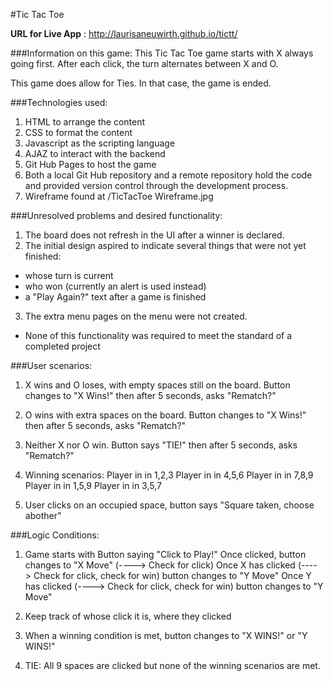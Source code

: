 #Tic Tac Toe

**URL for Live App** : http://laurisaneuwirth.github.io/tictt/

###Information on this game:
This Tic Tac Toe game starts with X always going first. After each click, the turn alternates between X and O.

This game does allow for Ties. In that case, the game is ended.

###Technologies used:
1. HTML to arrange the content
2. CSS to format the content
3. Javascript as the scripting language
4. AJAZ to interact with the backend
5. Git Hub Pages to host the game
6. Both a local Git Hub repository and a remote repository hold the code and provided version control through the development process.
7. Wireframe found at /TicTacToe Wireframe.jpg

###Unresolved problems and desired functionality:
1. The board does not refresh in the UI after a winner is declared.
2. The initial design aspired to indicate several things that were not yet finished:
- whose turn is current
- who won (currently an alert is used instead)
- a "Play Again?" text after a game is finished
3. The extra menu pages on the menu were not created.
* None of this functionality was required to meet the standard of a completed project

###User scenarios:

1. X wins and O loses, with empty spaces still on the board.
Button changes to "X Wins!" then after 5 seconds, asks "Rematch?"

1. O wins with extra spaces on the board.
Button changes to "X Wins!" then after 5 seconds, asks "Rematch?"

1. Neither X nor O win.
Button says "TIE!" then after 5 seconds, asks "Rematch?"

1. Winning scenarios:
Player in in 1,2,3
Player in in 4,5,6
Player in in 7,8,9
Player in in 1,5,9
Player in in 3,5,7


1. User clicks on an occupied space, button says "Square taken, choose abother"

###Logic Conditions:

1. Game starts with Button saying "Click to Play!"
Once clicked, button changes to "X Move"  (----> Check for click)
Once X has clicked (----> Check for click, check for win) button changes to "Y Move"
Once Y has clicked (----> Check for click, check for win) button changes to "Y Move"

1. Keep track of whose click it is, where they clicked

1. When a winning condition is met, button changes to "X WINS!" or "Y WINS!"

1. TIE: All 9 spaces are clicked but none of the winning scenarios are met.




